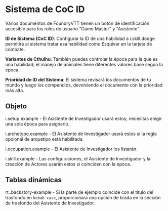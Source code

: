 # Sistema de CoC ID

Varios documentos de FoundryVTT tienen un botón de identificación accesible para los roles de usuario "Game Master" y "Asistente".

**ID de Sistema (CoC ID)**: Configurar la ID de una habilidad a i.skill.dodge permitirá al sistema tratar esa habilidad como Esquivar en la tarjeta de combate.

**Variantes de Cthulhu**: También puedes controlar la época para la que es una habilidad; el manejo de animales tiene diferentes valores base según la época.

**Prioridad de ID del Sistema**: El sistema revisará los documentos de tu mundo y luego los compendios, devolviendo el documento con la prioridad más alta.

## Objeto
i.setup.example - El Asistente de Investigador usará estos; necesitas elegir una sola época para asignarlo.

i.archetype.example - El Asistente de Investigador usará estos si la regla opcional de arquetipo está habilitada.

i.occupation.example - El Asistente de Investigador los listarán.

i.skill.example - Las configuraciones, el Asistente de Investigador y la creación de Actores usarán estos si coinciden con la época.

## Tablas dinámicas
rt..backstory-example - Si la parte de ejemplo coincide con el título del trasfondo en `kebab case`, proporcionará una opción de tirada en la sección de trasfondo del Asistente de Investigador.
